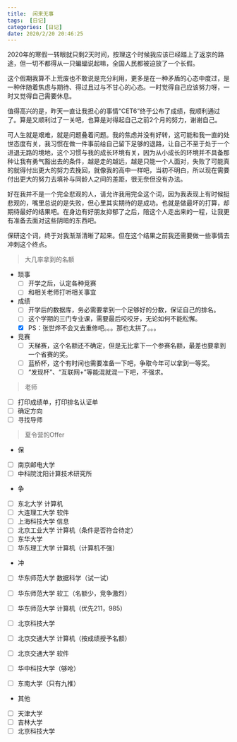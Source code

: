 ```yaml
---
title:  闲来无事
tags:  [日记]
categories: [日记]
date: 2020/2/20 20:46:25
---
```


2020年的寒假一转眼就只剩2天时间，按理这个时候我应该已经踏上了返京的路途，但一切不都得从一只蝙蝠说起嘛，全国人民都被迫放了一个长假。

这个假期我算不上荒废也不敢说是充分利用，更多是在一种矛盾的心态中度过，是一种伴随着焦虑与期待、得过且过与不甘心的心态。一时觉得自己应该努力呀，一时又觉得自己需要休息。


值得高兴的是，昨天一直让我担心的事情“CET6”终于公布了成绩，我顺利通过了。算是又顺利过了一关吧，也算是对得起自己之前2个月的努力，谢谢自己。

可人生就是艰难，就是问题叠着问题。我的焦虑并没有好转，这可能和我一直的处世态度有关，我习惯在做一件事前给自己留下足够的退路，让自己不至于处于一个进退无路的境地，这个习惯与我的成长环境有关，因为从小成长的环境并不具备那种让我有勇气豁出去的条件，越是走的越远，越是只能一个人面对，失败了可能真的就得付出更大的努力去挽回，就像我的高中一样吧，当初不明白，所以现在需要付出更大的努力去填补与同龄人之间的差距，很无奈但没有办法。

好在我并不是一个完全悲观的人，请允许我用完全这个词，因为我表现上有时候挺悲观的，嘴里总说的是失败，但心里其实期待的是成功。也就是做最坏的打算，却期待最好的结果吧。在身边有好朋友抑郁了之后，陪这个人走出来的一程，让我更有准备去面对这些阴暗的东西吧。


保研这个词，终于对我渐渐清晰了起来。但在这个结果之前我还需要做一些事情去冲刺这个终点。



> 大几率拿到的名额
* 琐事
    - [ ] 开学之后，认定各种竞赛
    - [ ] 和相关老师打听相关事宜
* 成绩 
    - [ ] 开学后的数据库，务必需要拿到一个足够好的分数，保证自己的排名。
    - [ ] 这个学期的三门专业课，需要最后咬咬牙，无论如何不能松懈。
    - [x] PS：张世烨不会又去重修吧。。。那也太拼了。。。
* 竞赛
    - [ ] 天梯赛，这个名额还不确定，但是无比拿下一个参赛名额，最差也要拿到一个省赛的奖。
    - [ ] 蓝桥杯，这个有时间也需要准备一下吧，争取今年可以拿到一等奖。
    - [ ] “发现杯”、“互联网+”等能混就混一下吧，不强求。
> 老师
- [ ] 打印成绩单，打印排名认证单
- [ ] 确定方向
- [ ]  寻找导师

> 夏令营的Offer

* 保
- [ ] 南京邮电大学 
- [ ] 中科院沈阳计算技术研究所

* 争
- [ ] 东北大学 计算机
- [ ] 大连理工大学 软件 
- [ ] 上海科技大学 信息
- [ ] 北京工业大学 计算机（条件是否符合待定）
- [ ] 东华大学
- [ ] 华东理工大学 计算机（计算机不强）

* 冲
- [ ] 华东师范大学 数据科学（试一试）
- [ ] 华东师范大学 软工（名额少，竞争激烈）
- [ ] 华东师范大学 计算机（优先211，985）
- [ ] 北京科技大学
- [ ] 北京交通大学 计算机（按成绩授予名额）
- [ ] 北京交通大学 软件

- [ ] 华中科技大学（够呛）

- [ ] 东南大学（只有九推）

* 其他
- [ ] 天津大学
- [ ] 吉林大学
- [ ] 北京科技大学

